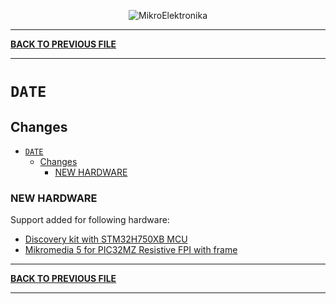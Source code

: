 <p align="center">
  <img src="http://www.mikroe.com/img/designs/beta/logo_small.png?raw=true" alt="MikroElektronika"/>
</p>

---

**[BACK TO PREVIOUS FILE](../changelog.md)**

---

# `DATE`

## Changes

- [`DATE`](#date)
  - [Changes](#changes)
    - [NEW HARDWARE](#new-hardware)

### NEW HARDWARE

Support added for following hardware:

+ [Discovery kit with STM32H750XB MCU](https://www.st.com/content/st_com/en/products/evaluation-tools/product-evaluation-tools/mcu-mpu-eval-tools/stm32-mcu-mpu-eval-tools/stm32-discovery-kits/stm32h750b-dk.html)
+ [Mikromedia 5 for PIC32MZ Resistive FPI with frame](https://www.mikroe.com/mikromedia-5-for-pic32mz-resistive-fpi-with-frame)

---

**[BACK TO PREVIOUS FILE](../changelog.md)**

---
